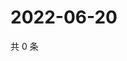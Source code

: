 # 2022-06-20

共 0 条

<!-- BEGIN WEIBO -->
<!-- 最后更新时间 Mon Jun 20 2022 14:22:24 GMT+0800 (China Standard Time) -->

<!-- END WEIBO -->
